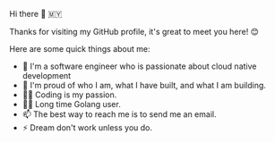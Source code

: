 Hi there 👋 🇲🇾

Thanks for visiting my GitHub profile, it's great to meet you here! 😊

Here are some quick things about me:

* 🔭 I'm a software engineer who is passionate about cloud native development
* 🧸 I'm proud of who I am, what I have built, and what I am building.
* 🧑‍💻 Coding is my passion.
* ✍🏼 Long time Golang user.
* 📫 The best way to reach me is to send me an email.
* ⚡ Dream don't work unless you do.
